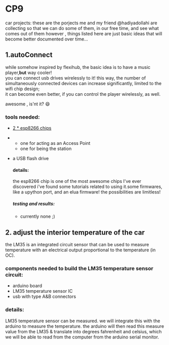 # CP9
car projects:
these are the porjects me and my friend @hadiyadollahi are collecting
so that we can do some of them, in our free time, and see what comes out of them
however , things listed here are just basic ideas that will become better documented over time...


 ## 1.**autoConnect**
while somehow inspired by flexihub,
the basic idea is to have a music player,**but** way cooler!<br>
you can connect usb drives wirelessly to it!
this way, the number of simultaneously connected devices can increase significantly, limited to the wifi chip design; <br>
it can become even better, if you can control the player wirelessly, as well.

awesome , is'nt it? :smile:


### tools needed:
* [ 2 * esp8266 chips ](https://nurdspace.nl/ESP8266)
*   - one for acting as an Access Point
    - one for being the station
* a USB flash drive

    #### details:

    the esp8266 chip is one of the most awesome chips I've ever discovered
    i've found some tutorials related to using it.some firmwares, like a upython port, and an elua firmware! the possibilities are limitless!
    ##### ***testing and results:***
    * currently none ;)

## 2. **adjust the interior temperature of the car**
the LM35 is an integrated circuit sensor that can be used to measure temperature with an electrical output proportional to the temperature (in OC).


### components needed to build the LM35 temperature sensor circuit:
* arduino board
* LM35 temperature sensor IC
* usb with type A&B connectors


### details:
LM35 temperature sensor can be measured.
we will integrate this with the arduino to measure the temperature.
the arduino will then read this measure value from the LM35 & translate into degrees fahrenheit and celsius, 
which we will be able to read from the computer from the arduino serial monitor.
